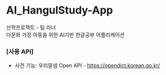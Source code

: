 # AI_HangulStudy-App
산학프로젝트 - 팀 러너  
다문화 가정 아동을 위한 AI기반 한글공부 어플리케이션  

### **[사용 API]**
- 사전 기능: 우리말샘 Open API - https://opendict.korean.go.kr/
